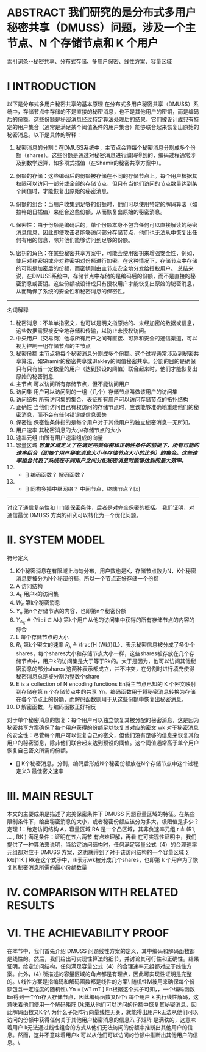 # ABSTRACT 我们研究的是分布式多用户秘密共享（DMUSS）问题，涉及一个主节点、N 个存储节点和 K 个用户
索引词条--秘密共享、分布式存储、多用户保密、线性方案、容量区域
# I INTRODUCTION
以下是分布式多用户秘密共享的基本原理
在分布式多用户秘密共享（DMUSS）系统中，存储节点中存储的不是直接的秘密消息，也不是其他用户的密钥，而是编码后的份额。这些份额是秘密消息经过特定算法处理后的结果，它们被设计成只有特定的用户集合（通常是满足某个阈值条件的用户集合）能够联合起来恢复出原始的秘密消息。以下是具体的解释：

1. 秘密消息的分割：在DMUSS系统中，主节点会将每个秘密消息分割成多个份额（shares）。这些份额是通过对秘密消息进行编码得到的，编码过程通常涉及到数学运算，如多项式插值（在Shamir的秘密共享方案中）。

2. 份额的存储：这些编码后的份额被存储在不同的存储节点上。每个用户根据其权限可以访问一部分或全部的存储节点，但只有当他们访问的节点数量达到某个阈值时，才能恢复出原始的秘密消息。

3. 份额的组合：当用户收集到足够的份额时，他们可以使用特定的解码算法（如拉格朗日插值）来组合这些份额，从而恢复出原始的秘密消息。

4. 保密性：由于份额是编码后的，单个份额本身不包含任何可以直接解读的秘密消息信息，因此即使攻击者能够访问部分存储节点，他们也无法从中恢复出任何有用的信息，除非他们能够访问到足够的份额。

5. 密钥的角色：在某些秘密共享方案中，可能会使用密钥来增强安全性，例如，使用对称密钥或非对称密钥对份额进行加密。在这种情况下，存储节点中存储的可能是加密后的份额，而密钥则由主节点安全地分发给授权用户。
总结来说，在DMUSS系统中，存储节点中存储的是编码后的份额，而不是直接的秘密消息或密钥。这些份额被设计成只有授权用户才能恢复出原始的秘密消息，从而确保了系统的安全性和秘密消息的保密性。
---
名词解释
1. 秘密消息：不单单指密文，也可以是明文指原始的、未经加密的数据或信息，这些数据需要被安全地存储和传输，以防止未授权访问。
2. 中央用户（交易商）他与所有用户之间有直接、可靠和安全的通信渠道，可以视为控制一组存储节点的主节点
3. 秘密份额 主节点将每个秘密消息分割成多个份额。这个过程通常涉及到秘密共享算法，如Shamir的秘密共享或Blakley的阈值秘密共享。分割的目的是确保只有只有当一定数量的用户（达到预设的阈值）联合起来时，他们才能恢复出原始的秘密消息
4. 主节点 可以访问所有存储节点，但不能访问用户
5. 访问集 用户可以访问到的一组（几个）存储节点叫做该用户的访问集
6. 访问结构 所有访问集的集合，表征所有用户可以访问存储节点的拓扑结构
7. 正确性 当他们访问自己有权访问的存储节点时，应该能够准确地重建他们的秘密消息，而不会有任何错误或信息丢失
8. 保密性 保密性条件指的是每个用户对于其他用户的独立秘密消息一无所知。
9. 用户速率 其秘密消息的大小/存储节点的大小
10. 速率元组 由所有用户速率组成的向量
11. 容量区域 **_容量区域定义了在满足完美保密和正确性条件的前提下，所有可能的速率组合（即每个用户秘密消息大小与存储节点大小的比例）的集合。这些速率组合代表了系统在不同用户之间分配秘密消息时能够达到的最大效率。_**
12. - [] 编码函数？ 解码函数？
13. - [] 同构多播中继网络？ 中间节点，终端节点？[x]
---
讨论了通信复杂性和 l 门限保密条件，后者是对完全保密的概括。
我们证明，对通信最优 DMUSS 方案的研究可以转化为一个优化问题。

# II. SYSTEM MODEL
符号定义
1. K个秘密消息在有限域上均匀分布，用户数也是K，存储节点数为N，K个秘密消息要被分为N个秘密份额，所以一个节点正好存储一个份额
2. A 访问结构
3. $A_k$ 用户k的访问集
4. $W_k$ 第k个秘密消息
5. $Y_n$ 第n个存储节点的内容，也即第n个秘密份额
6. $Y_{A_K}$ ≜ {Yi : i ∈ Ak} 第k个用户从他的访问集中获得的所有存储节点的内容的综合
7. L 每个存储节点的大小
8. $R_k$ 第k个密文的速率 $R_k$ ≜ \frac{H (Wk)}{L}，表示秘密信息被分成了多少个shares，每个shares大小和存储节点大小一样，这些shares被存放在几个存储节点中，用户k的访问集是大于等于Rk的。大于是因为，他可以访问其他秘密消息的部分shares
   这两种表示都成立，并不冲突，在分割时进行填充使得秘密消息总是被分割为整数个share
10. E is a collection of N encoding functions En将主节点已知的 K 个密文映射到存储在第 n 个存储节点中的共享 Yn。编码函数用于将秘密消息转换为存储在各个节点上的份额，而解码函数则用于从这些份额中恢复出秘密消息。
11. D 解密函数，与编码函数正好相反

对于单个秘密消息的恢复：每个用户可以独立恢复其被分配的秘密消息，这是因为秘密共享方案确保了每个用户获得的份额足以恢复其对应的密文 wk
对于秘密消息的安全性：尽管每个用户可以恢复自己的密文，但他们没有足够的信息来恢复其他用户的秘密消息，除非他们联合起来达到预设的阈值。这个阈值通常高于单个用户恢复自己密文所需的份额。
 - [] K个秘密消息，分割，编码后形成N个秘密份额放在N个存储节点中这个过程
定义3 最佳密文速率
# III. MAIN RESULT
本文的主要成果是描述了完美保密条件下 DMUSS 问题容量区域的特征。在某些限制条件下，给出秘密消息的大小，或者秘密份额应该分为多大，极限值是多少？
定理 1：给定访问结构 A，容量区域 RA 是一个凸区域，其非负速率元组 r ≜ (R1, ... , RK ) 满足条件：证明在五六两节
有点难理解，再看
在可实现性证明中，我们提供了一种算法来说明，当给定访问结构时，任何满足容量公式（4）的合理速率元组都对应于 DMUSS 方案，这也就得到了对于该访问结构的一个容量区域
∑  k∈[1:K ] Rk在这个式子中，rk表示wk被分成几个shares，也即第 k 个用户为了恢复其秘密消息所需的最小份额数量
# IV. COMPARISON WITH RELATED RESULTS
# VI. THE ACHIEVABILITY PROOF
在本节中，我们首先介绍 DMUSS 问题线性方案的定义，其中编码和解码函数都是线性的。然后，我们给出可实现性算法的细节，并讨论其可行性和正确性。结果证明，给定访问结构，任何满足容量公式（4）的合理速率元组都对应于线性方案。此外，(4) 所描述的容量区域的角点都是有理点，因此可实现性证明是完整的。\\
线性方案是指编码和解码函数都是线性的方案\\
随机性M被用来确保每个份额包含一定程度的随机性\\
Yn =  [wT mT ] En根据这个式子可知，，一个编码函数En得到一个Yn存入存储节点，因此编码函数又N个\\
每个用户 k 执行线性解码，这意味着他们使用一个解码矩阵 Dk来从他们可以访问的份额中恢复其秘密消息，因此解码函数又K个\\
为什么子矩阵行向量线性无关，就能得出用户k无法从他们可以访问的份额中获得任何关于其他用户秘密消息的信息?\\
子矩阵 是满秩的，这意味着用户 k无法通过线性组合的方式从他们无法访问的份额中推断出其他用户的信息。然而，这并不意味着用户k 可以从他们可以访问的份额中推断出其他用户的信息。\\
